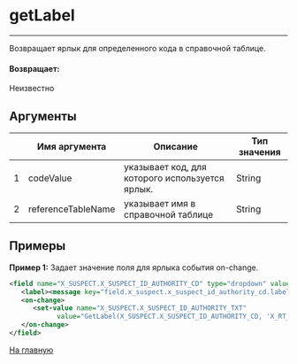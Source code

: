 # getLabel

---

Возвращает ярлык для определенного кода в справочной таблице.

#### Возвращает:

Неизвестно

## Аргументы

|  | Имя аргумента | Описание | Тип значения |
| --- | --- | --- | --- |
| 1 | codeValue | указывает код, для которого используется ярлык. | String |
| 2 | referenceTableName | указывает имя в справочной таблице | String |

## Примеры

**Пример 1:** Задает значение поля для ярлыка события on-change.
```xml
<field name="X_SUSPECT.X_SUSPECT_ID_AUTHORITY_CD" type="dropdown" values="GetLabelValues('X_RT_SUSPECT_ID_AUTHORITY' + X_SUSPECT.X_SUSPECT_ID_AUTHORITY_TYPE_CD)">
   <label><message key="field.x_suspect.x_suspect_id_authority_cd.label.txt" /></label>
   <on-change>
      <set-value name="X_SUSPECT.X_SUSPECT_ID_AUTHORITY_TXT"
            value="GetLabel(X_SUSPECT.X_SUSPECT_ID_AUTHORITY_CD, 'X_RT_SUSPECT_ID_AUTHORITY' + X_SUSPECT.X_SUSPECT_ID_AUTHORITY_TYPE_CD)" />
   </on-change>
</field>
```



[На главную](./ecmfunctions/)